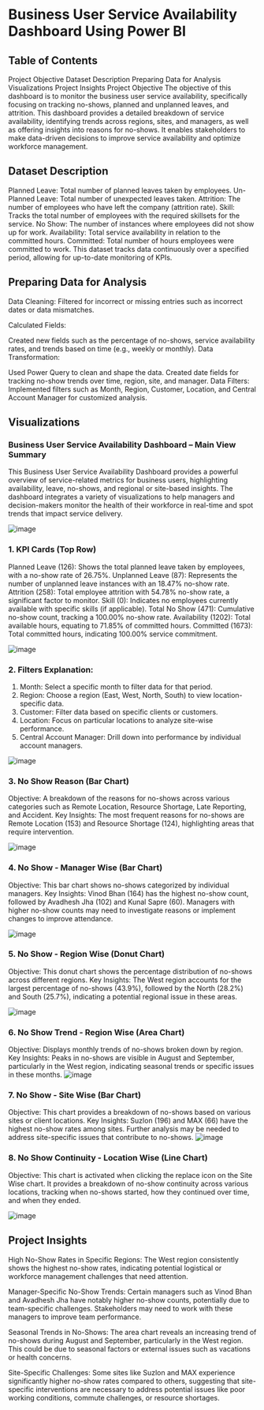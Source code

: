# Business User Service Availability Dashboard Using Power BI
## Table of Contents
Project Objective
Dataset Description
Preparing Data for Analysis
Visualizations
Project Insights
Project Objective
The objective of this dashboard is to monitor the business user service availability, specifically focusing on tracking no-shows, planned and unplanned leaves, and attrition. This dashboard provides a detailed breakdown of service availability, identifying trends across regions, sites, and managers, as well as offering insights into reasons for no-shows. It enables stakeholders to make data-driven decisions to improve service availability and optimize workforce management.

## Dataset Description
Planned Leave: Total number of planned leaves taken by employees.
Un-Planned Leave: Total number of unexpected leaves taken.
Attrition: The number of employees who have left the company (attrition rate).
Skill: Tracks the total number of employees with the required skillsets for the service.
No Show: The number of instances where employees did not show up for work.
Availability: Total service availability in relation to the committed hours.
Committed: Total number of hours employees were committed to work.
This dataset tracks data continuously over a specified period, allowing for up-to-date monitoring of KPIs.

## Preparing Data for Analysis
Data Cleaning: Filtered for incorrect or missing entries such as incorrect dates or data mismatches.

Calculated Fields:

Created new fields such as the percentage of no-shows, service availability rates, and trends based on time (e.g., weekly or monthly).
Data Transformation:

Used Power Query to clean and shape the data.
Created date fields for tracking no-show trends over time, region, site, and manager.
Data Filters: Implemented filters such as Month, Region, Customer, Location, and Central Account Manager for customized analysis.

## Visualizations


### Business User Service Availability Dashboard – Main View Summary
This Business User Service Availability Dashboard provides a powerful overview of service-related metrics for business users, highlighting availability, leave, no-shows, and regional or site-based insights. The dashboard integrates a variety of visualizations to help managers and decision-makers monitor the health of their workforce in real-time and spot trends that impact service delivery.

![image](https://github.com/user-attachments/assets/a3cb2232-6c05-4ba6-9a5c-b26e48489f17)

### 1. KPI Cards (Top Row)
Planned Leave (126): Shows the total planned leave taken by employees, with a no-show rate of 26.75%.
Unplanned Leave (87): Represents the number of unplanned leave instances with an 18.47% no-show rate.
Attrition (258): Total employee attrition with 54.78% no-show rate, a significant factor to monitor.
Skill (0): Indicates no employees currently available with specific skills (if applicable).
Total No Show (471): Cumulative no-show count, tracking a 100.00% no-show rate.
Availability (1202): Total available hours, equating to 71.85% of committed hours.
Committed (1673): Total committed hours, indicating 100.00% service commitment.

![image](https://github.com/user-attachments/assets/22ea9b9b-09ff-48a7-9f0b-1ab3723cc43f)

### 2. Filters Explanation:
1. Month: Select a specific month to filter data for that period.
2. Region: Choose a region (East, West, North, South) to view location-specific data.
3. Customer: Filter data based on specific clients or customers.
4. Location: Focus on particular locations to analyze site-wise performance.
5. Central Account Manager: Drill down into performance by individual account managers.

![image](https://github.com/user-attachments/assets/2157a5c9-534f-42dc-bce2-ed7034c41376)

### 3. No Show Reason (Bar Chart)
Objective: A breakdown of the reasons for no-shows across various categories such as Remote Location, Resource Shortage, Late Reporting, and Accident.
Key Insights: The most frequent reasons for no-shows are Remote Location (153) and Resource Shortage (124), highlighting areas that require intervention.

![image](https://github.com/user-attachments/assets/2166ed16-c258-40e3-8e0f-f75e5182c74b)

### 4. No Show - Manager Wise (Bar Chart)
Objective: This bar chart shows no-shows categorized by individual managers.
Key Insights: Vinod Bhan (164) has the highest no-show count, followed by Avadhesh Jha (102) and Kunal Sapre (60). Managers with higher no-show counts may need to investigate reasons or implement changes to improve attendance.

![image](https://github.com/user-attachments/assets/837eee18-7c2d-4a15-95a6-6c2b2f5df96c)


### 5. No Show - Region Wise (Donut Chart)
Objective: This donut chart shows the percentage distribution of no-shows across different regions.
Key Insights: The West region accounts for the largest percentage of no-shows (43.9%), followed by the North (28.2%) and South (25.7%), indicating a potential regional issue in these areas.

![image](https://github.com/user-attachments/assets/8a7f45d2-9d8f-420c-a05e-7530c28036d6)

### 6. No Show Trend - Region Wise (Area Chart)
Objective: Displays monthly trends of no-shows broken down by region.
Key Insights: Peaks in no-shows are visible in August and September, particularly in the West region, indicating seasonal trends or specific issues in these months.
![image](https://github.com/user-attachments/assets/d167165e-f6cd-49d2-b828-136f9d26d0c1)


### 7. No Show - Site Wise (Bar Chart)
Objective: This chart provides a breakdown of no-shows based on various sites or client locations.
Key Insights: Suzlon (196) and MAX (66) have the highest no-show rates among sites. Further analysis may be needed to address site-specific issues that contribute to no-shows.
![image](https://github.com/user-attachments/assets/8f67e688-7bee-427f-b538-05f0e864ab22)



### 8. No Show Continuity - Location Wise (Line Chart)
Objective: This chart is activated when clicking the replace icon on the Site Wise chart. It provides a breakdown of no-show continuity across various locations, tracking when no-shows started, how they continued over time, and when they ended.

![image](https://github.com/user-attachments/assets/057a9226-30d4-410a-8972-54b94f437723)

## Project Insights
High No-Show Rates in Specific Regions:
The West region consistently shows the highest no-show rates, indicating potential logistical or workforce management challenges that need attention.

Manager-Specific No-Show Trends:
Certain managers such as Vinod Bhan and Avadhesh Jha have notably higher no-show counts, potentially due to team-specific challenges. Stakeholders may need to work with these managers to improve team performance.

Seasonal Trends in No-Shows:
The area chart reveals an increasing trend of no-shows during August and September, particularly in the West region. This could be due to seasonal factors or external issues such as vacations or health concerns.

Site-Specific Challenges:
Some sites like Suzlon and MAX experience significantly higher no-show rates compared to others, suggesting that site-specific interventions are necessary to address potential issues like poor working conditions, commute challenges, or resource shortages.
